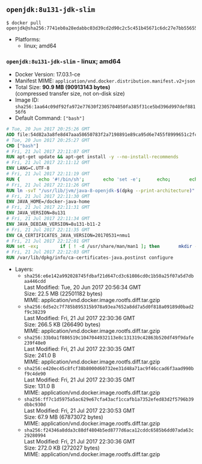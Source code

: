## `openjdk:8u131-jdk-slim`

```console
$ docker pull openjdk@sha256:7741eb0a28edabbc03d39cd2d90c2c5c451b45671c6dc27e7bb556557176ac0d
```

-	Platforms:
	-	linux; amd64

### `openjdk:8u131-jdk-slim` - linux; amd64

-	Docker Version: 17.03.1-ce
-	Manifest MIME: `application/vnd.docker.distribution.manifest.v2+json`
-	Total Size: **90.9 MB (90913143 bytes)**  
	(compressed transfer size, not on-disk size)
-	Image ID: `sha256:1aa64c09df92fa972e77630f2305704050fa385f31ce5bd396d997def88156f6`
-	Default Command: `["bash"]`

```dockerfile
# Tue, 20 Jun 2017 20:25:26 GMT
ADD file:54d82a3a8fe8d47aaa58650783f2a7198891e89ca95d6e7455f8999651c2fc98 in / 
# Tue, 20 Jun 2017 20:25:27 GMT
CMD ["bash"]
# Fri, 21 Jul 2017 22:11:07 GMT
RUN apt-get update && apt-get install -y --no-install-recommends 		bzip2 		unzip 		xz-utils 	&& rm -rf /var/lib/apt/lists/*
# Fri, 21 Jul 2017 22:11:12 GMT
ENV LANG=C.UTF-8
# Fri, 21 Jul 2017 22:11:19 GMT
RUN { 		echo '#!/bin/sh'; 		echo 'set -e'; 		echo; 		echo 'dirname "$(dirname "$(readlink -f "$(which javac || which java)")")"'; 	} > /usr/local/bin/docker-java-home 	&& chmod +x /usr/local/bin/docker-java-home
# Fri, 21 Jul 2017 22:11:26 GMT
RUN ln -svT "/usr/lib/jvm/java-8-openjdk-$(dpkg --print-architecture)" /docker-java-home
# Fri, 21 Jul 2017 22:11:30 GMT
ENV JAVA_HOME=/docker-java-home
# Fri, 21 Jul 2017 22:11:31 GMT
ENV JAVA_VERSION=8u131
# Fri, 21 Jul 2017 22:11:34 GMT
ENV JAVA_DEBIAN_VERSION=8u131-b11-2
# Fri, 21 Jul 2017 22:11:35 GMT
ENV CA_CERTIFICATES_JAVA_VERSION=20170531+nmu1
# Fri, 21 Jul 2017 22:12:01 GMT
RUN set -ex; 		if [ ! -d /usr/share/man/man1 ]; then 		mkdir -p /usr/share/man/man1; 	fi; 		apt-get update; 	apt-get install -y 		openjdk-8-jdk-headless="$JAVA_DEBIAN_VERSION" 		ca-certificates-java="$CA_CERTIFICATES_JAVA_VERSION" 	; 	rm -rf /var/lib/apt/lists/*; 		[ "$(readlink -f "$JAVA_HOME")" = "$(docker-java-home)" ]; 		update-alternatives --get-selections | awk -v home="$(readlink -f "$JAVA_HOME")" 'index($3, home) == 1 { $2 = "manual"; print | "update-alternatives --set-selections" }'; 	update-alternatives --query java | grep -q 'Status: manual'
# Fri, 21 Jul 2017 22:12:03 GMT
RUN /var/lib/dpkg/info/ca-certificates-java.postinst configure
```

-	Layers:
	-	`sha256:e6e142a992028745fdbaf21d647cd3c61086cd0c1b50a25f07a5d7dbaa446cdd`  
		Last Modified: Tue, 20 Jun 2017 20:56:34 GMT  
		Size: 22.5 MB (22501182 bytes)  
		MIME: application/vnd.docker.image.rootfs.diff.tar.gzip
	-	`sha256:6d5e2c7f785b895315b978a93ea7652a8dd7a5d0f818a09189d0bad2f9c38239`  
		Last Modified: Fri, 21 Jul 2017 22:30:36 GMT  
		Size: 266.5 KB (266490 bytes)  
		MIME: application/vnd.docker.image.rootfs.diff.tar.gzip
	-	`sha256:33b0a1f886519c1047044932113e8c131319c42863b520df49f9dafe239f48e0`  
		Last Modified: Fri, 21 Jul 2017 22:30:35 GMT  
		Size: 241.0 B  
		MIME: application/vnd.docker.image.rootfs.diff.tar.gzip
	-	`sha256:e420ec45c8fcf38b8000d60732ee31d48a71ac9f46ccad6f3aad990bf9c4de90`  
		Last Modified: Fri, 21 Jul 2017 22:30:35 GMT  
		Size: 131.0 B  
		MIME: application/vnd.docker.image.rootfs.diff.tar.gzip
	-	`sha256:ff7c1d5975a5ac629e67cfa43acf1ccafb1a7352efed83d2f5796b39dbbc930d`  
		Last Modified: Fri, 21 Jul 2017 22:30:53 GMT  
		Size: 67.9 MB (67873072 bytes)  
		MIME: application/vnd.docker.image.rootfs.diff.tar.gzip
	-	`sha256:f24346a8dda3c88df4804b5ed8777d6aca12cddc6585b6dd07ada63c29280994`  
		Last Modified: Fri, 21 Jul 2017 22:30:36 GMT  
		Size: 272.0 KB (272027 bytes)  
		MIME: application/vnd.docker.image.rootfs.diff.tar.gzip
